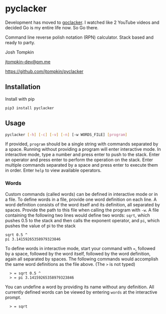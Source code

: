 # pyclacker

Development has moved to [goclacker](https://github.com/jtompkin/goclacker). I watched like 2 YouTube videos and decided Go is my entire life now. So Go there.

Command line reverse polish notation (RPN) calculator. Stack based and ready to party.

Josh Tompkin

<jtompkin-dev@pm.me>

https://github.com/jtompkin/pyclacker

## Installation

Install with pip
```
pip3 install pyclacker
```

## Usage

```bash
pyclacker [-h] [-c] [-v] [-n] [-w WORDS_FILE] [program]
```
If provided, `program` should be a single string with commands separated by a space. Running without providing a program will enter interactive mode. In interactive mode, type a number and press enter to push to the stack. Enter an operator and press enter to perform the operation on the stack. Enter multiple commands separated by a space and press enter to execute them in order. Enter `help` to view available operators.

### Words

Custom commands (called words) can be defined in interactive mode or in a file. To define words in a file, provide one word definition on each line. A word definition consists of the word itself and its definition, all separated by spaces. Provide the path to this file when calling the program with `-w`. A file containing the following two lines would define two words: `sqrt`, which pushes 0.5 to the stack and then calls the exponent operator, and `pi`, which pushes the value of pi to the stack

```
sqrt 0.5 ^
pi 3.14159265358979323846
```

To define words in interactive mode, start your command with `=`, followed by a space, followed by the word itself, followed by the word definition, again all separated by spaces. The following commands would accomplish the same word definitions as the file above. (The `>` is not typed)

```
  > = sqrt 0.5 ^
  > = pi 3.14159265358979323846
```

You can undefine a word by providing its name without any definition. All currently defined words can be viewed by entering `words` at the interactive prompt.

```
  > = sqrt
```
